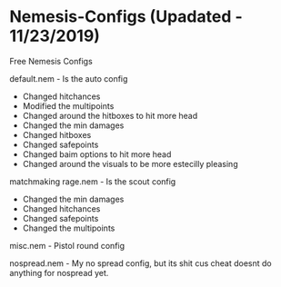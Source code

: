 # Nemesis-Configs (Upadated - 11/23/2019)
Free Nemesis Configs

default.nem - Is the auto config 
  - Changed hitchances
  - Modified the multipoints
  - Changed around the hitboxes to hit more head
  - Changed the min damages
  - Changed hitboxes
  - Changed safepoints
  - Changed baim options to hit more head
  - Changed around the visuals to be more estecilly pleasing

matchmaking rage.nem - Is the scout config
  - Changed the min damages 
  - Changed hitchances
  - Changed safepoints
  - Changed the multipoints

misc.nem - Pistol round config

nospread.nem - My no spread config, but its shit cus cheat doesnt do anything for nospread yet.
